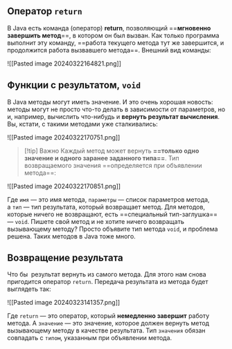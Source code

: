 ## Оператор `return`
В Java есть команда (оператор) **return**, позволяющий ==**мгновенно завершить метод**==, в котором он был вызван. Как только программа выполнит эту команду, ==работа текущего метода тут же завершится, и продолжится работа вызвавшего метода==.
Внешний вид команды:

![[Pasted image 20240322164821.png]]
## Функции с результатом, `void`
В Java методы могут иметь значение. И это очень хорошая новость: методы могут не просто что-то делать в зависимости от параметров, но и, например, вычислить что-нибудь и **вернуть результат вычисления**.
Вы, кстати, с такими методами уже сталкивались:

![[Pasted image 20240322170751.png]]
> [!tip] Важно
> Каждый метод может вернуть **==только одно значение и одного заранее заданного типа==**. Тип возвращаемого значения ==определяется при объявлении метода==:

![[Pasted image 20240322170851.png]]

Где `имя` — это имя метода, `параметры` — список параметров метода, а `тип` — тип результата, который возвращает метод.
Для методов, которые ничего не возвращают, есть ==специальный тип-заглушка== — `void`.
Пишете свой метод и не хотите ничего возвращать вызывающему методу? Просто объявите тип метода `void`, и проблема решена. Таких методов в Java тоже много.

## Возвращение результата
Что бы  результат вернуть из самого метода.
Для этого нам снова пригодится оператор `return`. Передача результата из метода будет выглядеть так:

![[Pasted image 20240323141357.png]]

Где `return` — это оператор, который **немедленно завершит** работу метода. А `значение` — это значение, которое должен вернуть метод вызывающему методу в качестве результата. Тип `значения` обязан совпадать с `типом`, указанным при объявлении метода.

